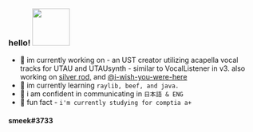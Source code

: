 ### hello! <img src="https://external-content.duckduckgo.com/iu/?u=http%3A%2F%2Fmedia.giphy.com%2Fmedia%2FnOSjhK6tcFHFe%2Fgiphy.gif&f=1&nofb=1" width="75px">
- 🌷 im currently working on - an UST creator utilizing acapella vocal tracks for UTAU and UTAUsynth - similar to VocalListener in v3. also working on [silver rod,](https://github.com/sme-ek/silver-rod) and [@i-wish-you-were-here](https://github.com/i-wish-you-were-here)
- 💐 im currently learning `raylib, beef, and java.`
- 🍋 i am confident in communicating in `日本語 & ENG`
- 🌸 fun fact - `i'm currently studying for comptia a+`

#### smeek#3733
